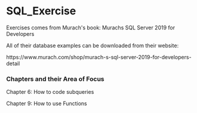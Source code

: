 # SQL_Exercise
Exercises comes from Murach's book: Murachs SQL Server 2019 for Developers

All of their database examples can be downloaded from their website:
<link>https://www.murach.com/shop/murach-s-sql-server-2019-for-developers-detail

### Chapters and their Area of Focus
Chapter 6: How to code subqueries 

Chapter 9: How to use Functions
